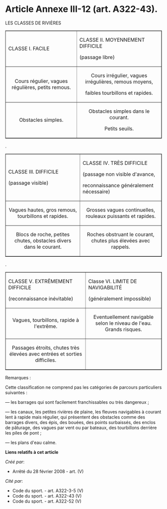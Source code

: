 # Article Annexe III-12 (art. A322-43).

LES CLASSES DE RIVIÈRES

<table align="center" width="750" border="1">
  <tbody>
    <tr>
      <td>

CLASSE I. FACILE

</td>
      <td>

CLASSE II. MOYENNEMENT DIFFICILE

(passage libre)

</td>
    </tr>
    <tr>
      <td align="center">

Cours régulier, vagues régulières, petits remous.

</td>
      <td align="center">

Cours irrégulier, vagues irrégulières, remous moyens,

faibles tourbillons et rapides.

</td>
    </tr>
    <tr>
      <td align="center">

Obstacles simples.

</td>
      <td align="center">

Obstacles simples dans le courant.

Petits seuils.

</td>
    </tr>
  </tbody>
</table>

.

<table width="750" align="center" border="1">
  <tbody>
    <tr>
      <td>

CLASSE III. DIFFICILE

(passage visible)

</td>
      <td>

CLASSE IV. TRÈS DIFFICILE

(passage non visible d'avance,

reconnaissance généralement nécessaire)

</td>
    </tr>
    <tr>
      <td align="center">

Vagues hautes, gros remous, tourbillons et rapides.

</td>
      <td align="center">

Grosses vagues continuelles, rouleaux puissants et rapides.

</td>
    </tr>
    <tr>
      <td align="center">

Blocs de roche, petites chutes, obstacles divers dans le courant.

</td>
      <td align="center">

Roches obstruant le courant, chutes plus élevées avec rappels.

</td>
    </tr>
  </tbody>
</table>

.

<table border="1" width="750" align="center">
    <tbody>
      <tr>
        <td>

CLASSE V. EXTRÊMEMENT DIFFICILE

(reconnaissance inévitable)

</td>
        <td>

Classe VI. LIMITE DE NAVIGABILITÉ

(généralement impossible)

</td>
      </tr>
      <tr>
        <td align="center">

Vagues, tourbillons, rapide à l'extrême.

</td>
        <td align="center">

Eventuellement navigable selon le niveau de l'eau. Grands risques.

</td>
      </tr>
      <tr>
        <td align="center">

Passages étroits, chutes très élevées avec entrées et sorties difficiles.

</td>
        <td align="center">

</td>
      </tr>
    </tbody>
  </table>

Remarques :

Cette classification ne comprend pas les catégories de parcours particuliers suivantes :

― les barrages qui sont facilement franchissables ou très dangereux ;

― les canaux, les petites rivières de plaine, les fleuves navigables à courant lent à rapide mais régulier, qui présentent
des obstacles comme des barrages divers, des épis, des bouées, des points surbaissés, des enclos de pâturage, des vagues par
vent ou par bateaux, des tourbillons derrière les piles de pont ;

― les plans d'eau calme.

**Liens relatifs à cet article**

_Créé par_:

  - Arrêté du 28 février 2008 - art. (V)

_Cité par_:

  - Code du sport. - art. A322-3-5 (V)
  - Code du sport. - art. A322-43 (V)
  - Code du sport. - art. A322-52 (V)
